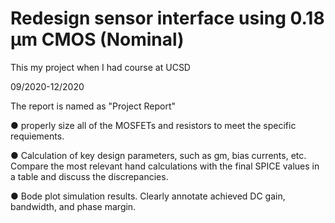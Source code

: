 # Redesign sensor interface using 0.18 μm CMOS (Nominal)

This my project when I had course at UCSD

09/2020-12/2020

The report is named as "Project Report"

● properly size all of the MOSFETs and resistors to meet the specific requiements.

● Calculation of key design parameters, such as gm, bias currents, etc. Compare the most relevant hand calculations with the final SPICE values in a table and discuss the discrepancies.

 
● Bode plot simulation results. Clearly annotate achieved DC gain, bandwidth, and phase margin. 
